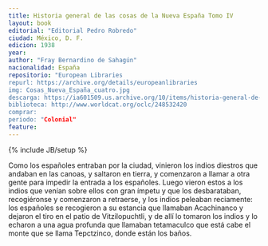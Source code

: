 ```yaml
---
title: Historia general de las cosas de la Nueva España Tomo IV
layout: book
editorial: "Editorial Pedro Robredo"
ciudad: México, D. F.
edicion: 1938
year: 
author: "Fray Bernardino de Sahagún"
nacionalidad: España
repositorio: "European Libraries
repurl: https://archive.org/details/europeanlibraries
img: Cosas_Nueva_España_cuatro.jpg
descarga: https://ia601509.us.archive.org/10/items/historia-general-de-las-cosas-de-nueva-espana-iv/Historia%20general%20de%20las%20cosas%20de%20Nueva%20Espa%C3%B1a%20IV.pdf
biblioteca: http://www.worldcat.org/oclc/248532420
comprar:
periodo: "Colonial"
feature: 
---
```

{% include JB/setup %}

Como los españoles entraban por la ciudad, vinieron los indios diestros que andaban en las canoas, y saltaron en tierra, y comenzaron a llamar a otra gente para impedir la entrada a los españoles. Luego vieron estos a los indios que venían sobre ellos con gran ímpetu y que los desbarataban, recogiéronse y comenzaron a retraerse, y los indios peleaban reciamente: los españoles se recogieron a su estancia que llamaban Acachinanco y dejaron el tiro en el patio de Vitzilopuchtli, y de allí lo tomaron los indios y lo echaron a una agua profunda que llamaban tetamaculco que está cabe el monte que se llama Tepctzinco, donde están los baños.
